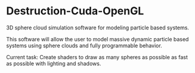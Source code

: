 # Destruction-Cuda-OpenGL
3D sphere cloud simulation software for modeling particle based systems.

This software will allow the user to model massive dynamic particle based systems using sphere clouds and fully programmable behavior.


Current task: Create shaders to draw as many spheres as possible as fast as possible with lighting and shadows.
